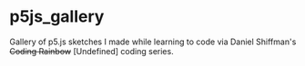 # p5js_gallery

Gallery of p5.js sketches I made while learning to code via Daniel Shiffman's ~~Coding Rainbow~~ [Undefined] coding series. 
